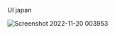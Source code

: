   UI japan
  
  ![Screenshot 2022-11-20 003953](https://user-images.githubusercontent.com/59821534/202864220-81b3437f-4777-480d-9318-9974b3fb902b.jpg)
